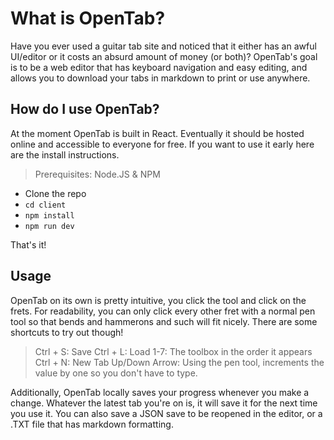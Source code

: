 # What is OpenTab?
Have you ever used a guitar tab site and noticed that it either has an awful UI/editor or it costs an absurd amount of money (or both)? OpenTab's goal is to be a web editor that has keyboard navigation and easy editing, and allows you to download your tabs in markdown to print or use anywhere.

## How do I use OpenTab?

At the moment OpenTab is built in React. Eventually it should be hosted online and accessible to everyone for free. If you want to use it early here are the install instructions.

> Prerequisites:
> Node.JS & NPM

- Clone the repo
- ```cd client```
- ```npm install```
- ```npm run dev```

That's it!


## Usage

OpenTab on its own is pretty intuitive, you click the tool and click on the frets. For readability, you can only click every other fret with a normal pen tool so that bends and hammerons and such will fit nicely.
There are some shortcuts to try out though!

> Ctrl + S: Save
> Ctrl + L: Load
> 1-7: The toolbox in the order it appears
> Ctrl + N: New Tab
> Up/Down Arrow: Using the pen tool, increments the value by one so you don't have to type.

Additionally, OpenTab locally saves your progress whenever you make a change. Whatever the latest tab you're on is, it will save it for the next time you use it. You can also save a JSON save to be reopened in the editor, or a .TXT file that has markdown formatting.
